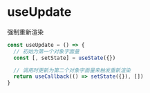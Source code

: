 # useUpdate

强制重新渲染

```ts
const useUpdate = () => {
  // 初始为第一个对象字面量
  const [, setState] = useState({})

  // 调用时更新为第二个对象字面量来触发重新渲染
  return useCallback(() => setState({}), [])
}
```
